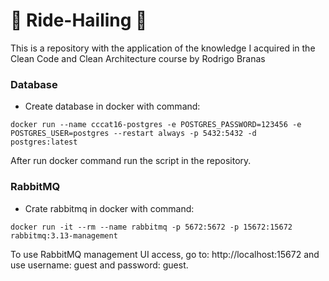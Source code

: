 # 🚕 Ride-Hailing 🚕

This is a repository with the application of the knowledge I acquired in the Clean Code and Clean Architecture course by Rodrigo Branas

### Database
- Create database in docker with command:

```
docker run --name cccat16-postgres -e POSTGRES_PASSWORD=123456 -e POSTGRES_USER=postgres --restart always -p 5432:5432 -d postgres:latest
```

After run docker command run the script in the repository.

### RabbitMQ
- Crate rabbitmq in docker with command:

```
docker run -it --rm --name rabbitmq -p 5672:5672 -p 15672:15672 rabbitmq:3.13-management
```

To use RabbitMQ management UI access, go to: http://localhost:15672 and use username: guest and password: guest.
